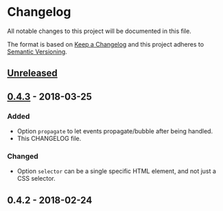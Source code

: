 # Changelog
All notable changes to this project will be documented in this file.

The format is based on [Keep a Changelog](http://keepachangelog.com/en/1.0.0/)
and this project adheres to [Semantic Versioning](http://semver.org/spec/v2.0.0.html).


## [Unreleased]


## [0.4.3] - 2018-03-25
### Added
- Option `propagate` to let events propagate/bubble after being handled.
- This CHANGELOG file.

### Changed
- Option `selector` can be a single specific HTML element, and not just a CSS selector.


## 0.4.2 - 2018-02-24


[Unreleased]: https://github.com/Sphinxxxx/drag-tracker/compare/v0.4.3...HEAD
[0.4.3]: https://github.com/Sphinxxxx/drag-tracker/compare/v0.4.2...v0.4.3
